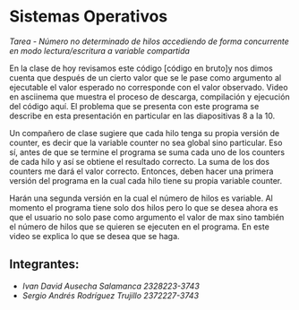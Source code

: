 # Sistemas Operativos 

*Tarea - Número no determinado de hilos accediendo de forma concurrente en modo lectura/escritura a variable compartida*


En la clase de hoy revisamos este código [código en bruto]y nos dimos cuenta que después de un cierto valor que se le pase como argumento al ejecutable el valor esperado no corresponde con el valor observado.  Video en asciinema que muestra el proceso de descarga, compilación y ejecución del código aquí. El problema que se presenta con este programa se describe en esta presentación en particular en las diapositivas 8  a la 10. 

Un compañero de clase sugiere que cada hilo tenga su propia versión de counter, es decir que la variable counter no sea global sino particular. Eso sí, antes de que se termine el programa se suma cada uno de los counters de cada hilo y así se obtiene el resultado correcto. La suma de los dos counters me dará el valor correcto.
Entonces, deben hacer una primera versión del programa en la cual cada hilo tiene su propia variable counter.

Harán una segunda versión en la cual el número de hilos es variable. Al momento el programa tiene solo dos hilos pero lo que se desea ahora es que el usuario no solo pase como argumento el valor de max sino también el número de hilos que se quieren se ejecuten en el programa. En este video se explica lo que se desea que se haga.



## Integrantes:

  - *Ivan David Ausecha Salamanca 2328223-3743*
  - *Sergio Andrés Rodríguez Trujillo 2372227-3743*
